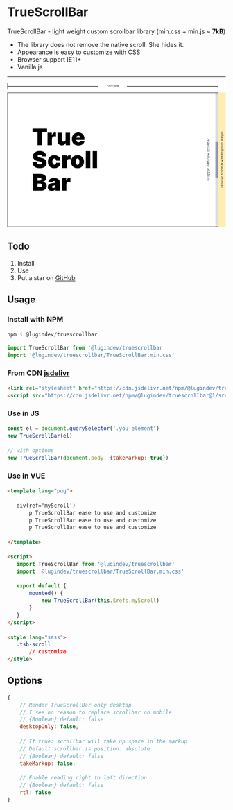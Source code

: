 # TrueScrollBar

TrueScrollBar - light weight custom scrollbar library (min.css + min.js ~ **7kB**)

- The library does not remove the native scroll. She hides it.
- Appearance is easy to customize with CSS
- Browser support IE11+
- Vanilla js

---

![alt text](./assets/tsb-screen.png "Screen")

## Todo

1. Install
2. Use
3. Put a star on [GitHub](https://github.com/lugin-design/truescrollbar)

## Usage

### Install with NPM
```JavaScript
npm i @lugindev/truescrollbar
```

```JavaScript
import TrueScrollBar from '@lugindev/truescrollbar'
import '@lugindev/truescrollbar/TrueScrollBar.min.css'
```

### From CDN [jsdelivr](https://www.jsdelivr.com/package/npm/@lugindev/truescrollbar?path=src)

```HTML
<link rel="stylesheet" href="https://cdn.jsdelivr.net/npm/@lugindev/truescrollbar@1/src/TrueScrollBar.min.css">
<script src="https://cdn.jsdelivr.net/npm/@lugindev/truescrollbar@1/src/TrueScrollBar.min.js"></script>
```

### Use in JS
```JavaScript
const el = document.querySelector('.you-element')
new TrueScrollBar(el)

// with options
new TrueScrollBar(document.body, {takeMarkup: true})

```
### Use in VUE
```HTML
<template lang="pug">

   div(ref='myScroll')
       p TrueScrollBar ease to use and customize
       p TrueScrollBar ease to use and customize
       p TrueScrollBar ease to use and customize

</template>

<script>
   import TrueScrollBar from '@lugindev/truescrollbar'
   import '@lugindev/truescrollbar/TrueScrollBar.min.css'

   export default {
       mounted() {
           new TrueScrollBar(this.$refs.myScroll)
       }
   }
</script>

<style lang="sass">
   .tsb-scroll
       // customize
</style>
```

## Options

```JavaScript
{
    // Render TrueScrollBar only desktop
    // I see no reason to replace scrollbar on mobile
    // {Boolean} default: false
    desktopOnly: false,

    // If true: scrollbar will take up space in the markup
    // Default scrollbar is position: absolute
    // {Boolean} default: false
    takeMarkup: false,

    // Enable reading right to left direction
    // {Boolean} default: false
    rtl: false
}
```